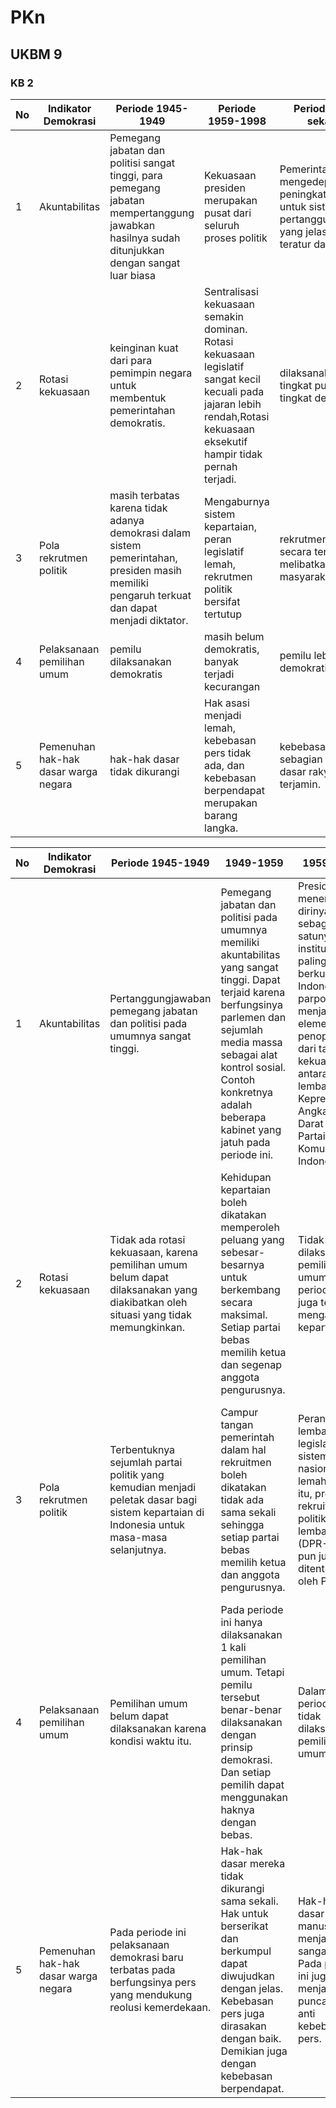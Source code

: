 # PKn
## UKBM 9

### KB 2

No | Indikator Demokrasi | Periode 1945-1949 | Periode 1959-1998 | Periode 1998-sekarang 
--|-------------------| --------------------|-------------------|----------------------
1 | Akuntabilitas | Pemegang jabatan dan politisi sangat tinggi, para pemegang jabatan mempertanggung jawabkan hasilnya sudah ditunjukkan dengan sangat luar biasa| Kekuasaan presiden merupakan pusat dari seluruh proses politik | Pemerintah lebih mengedepankan peningkatan kinerja untuk sistem pertanggungjawaban yang jelas dan teratur dan efektif
2 | Rotasi kekuasaan | keinginan kuat dari para pemimpin negara untuk membentuk pemerintahan demokratis.| Sentralisasi kekuasaan semakin dominan. Rotasi kekuasaan legislatif sangat kecil kecuali pada jajaran lebih rendah,Rotasi kekuasaan eksekutif hampir tidak pernah terjadi. |  dilaksanakan mulai tingkat pusat sampai tingkat desa
3 | Pola rekrutmen politik |masih terbatas karena tidak adanya demokrasi dalam sistem pemerintahan, presiden masih memiliki pengaruh terkuat dan dapat menjadi diktator.  | Mengaburnya sistem kepartaian, peran legislatif lemah, rekrutmen politik bersifat tertutup | rekrutmen politik secara terbuka dan melibatkan seluruh masyarakat. 
4 | Pelaksanaan pemilihan umum | pemilu dilaksanakan demokratis|  masih belum demokratis, banyak terjadi kecurangan| pemilu lebih demokratis
5 | Pemenuhan hak-hak dasar warga negara | hak-hak dasar tidak dikurangi | Hak asasi menjadi lemah, kebebasan pers tidak ada, dan kebebasan berpendapat merupakan barang langka. | kebebasan pers. sebagian besar hak dasar rakyat terjamin.


No | Indikator Demokrasi | Periode 1945-1949 | 1949-1959 | 1959-1965 | 1965-1998 | 1998-sekarang 
--|-------------------| ---------------------|-----------|-----------|-----------|--------------
1 | Akuntabilitas | Pertanggungjawaban pemegang jabatan dan politisi pada umumnya sangat tinggi.|Pemegang jabatan dan politisi pada umumnya memiliki akuntabilitas yang sangat tinggi. Dapat terjaid karena berfungsinya parlemen dan sejumlah media massa sebagai alat kontrol sosial. Contoh konkretnya adalah beberapa kabinet yang jatuh pada periode ini.|Presiden menempatkan dirinya sebagai satu-satunya institusi yang paling berkuasa di Indonesia, parpol juga menjadi elemen penopang dari tarik-ulur kekuatan antara lembaga Kepresidenan, Angkatan Darat dan Partai Komunis Indonesia.| Kekuasaan Presiden menjadi pusat dari seluruh proses politik di Indonesia.|Rakyat dengan bebas bisa memilih langsung wakilnya di lembaga legislatif dan Presiden atau Wakil Presiden-pun dipilih secara langsung.
2 | Rotasi kekuasaan |Tidak ada rotasi kekuasaan, karena pemilihan umum belum dapat dilaksanakan yang diakibatkan oleh situasi yang tidak memungkinkan.|Kehidupan kepartaian boleh dikatakan memperoleh peluang yang sebesar-besarnya untuk berkembang secara maksimal. Setiap partai bebas memilih ketua dan segenap anggota pengurusnya.|Tidak dilaksanakan pemilihan umum. Dalam periode ini juga terjadi mengaburnya kepartaian.|Rotasi kekuasaan eksekutif boleh dikatakan hampir tidak pernah terjadi. Kecuali, pada jajaran yang lebih rendah.|Rotasi kekuasaan dilaksanakan dari mulai pemerintahan pusat sampai pada tingkat desa.
3 | Pola rekrutmen politik |Terbentuknya sejumlah partai politik yang kemudian menjadi peletak dasar bagi sistem kepartaian di Indonesia untuk masa-masa selanjutnya.|Campur tangan pemerintah dalam hal rekruitmen boleh dikatakan tidak ada sama sekali sehingga setiap partai bebas memilih ketua dan anggota pengurusnya. |Peranan lembaga legislatif dan sistem politik nasional lemah. Selain itu, proses rekruitmen politik untuk lembaga ini (DPR-GR)-pun juga ditentukan oleh Presiden.|Rektuitmen politim bersifat tertutup kecuali anggota DPR yang dipilih melalui pemilu. Sistem rekruitmen seperti ini jelas bertentangan dengan semangat demokrasi.|Pengisian jabatan politik dilaksanakan secara terbuka dimana setiap warg negara yang mampu dan memenuhi syarat dapat menduduki jabatan politik tersebut tanpa adanya diskriminasi.
4 | Pelaksanaan pemilihan umum | Pemilihan umum belum dapat dilaksanakan karena kondisi waktu itu.| Pada periode ini hanya dilaksanakan 1 kali pemilihan umum. Tetapi pemilu tersebut benar-benar dilaksanakan dengan prinsip demokrasi. Dan setiap pemilih dapat menggunakan haknya dengan bebas.|Dalam periode ini tidak dilaksanakan pemilihan umum.|Pemilhan umum telah dilangsungkan sebanyak 7 kali. Tetapi kualitasnya masih jauh dari semangat demokrasi, karena terjadi kecurangan.|Pemilihan umum yang dilaksanakan lebih demokratis dari pada era orde baru. Sistem pemilu yang terus berkembang memberikan jalan bagi rakyat untuk menggunakan hak politiknya dalam pemilu.
5 | Pemenuhan hak-hak dasar warga negara | Pada periode ini pelaksanaan demokrasi baru terbatas pada berfungsinya pers yang mendukung reolusi kemerdekaan. | Hak-hak dasar mereka tidak dikurangi sama sekali. Hak untuk berserikat dan berkumpul dapat diwujudkan dengan jelas. Kebebasan pers juga dirasakan dengan baik. Demikian juga dengan kebebasan berpendapat.|Hak-hak dasar manusia menjadi sangat lemah. Pada periode ini juga menjadi masa puncaknya anti kebebasan pers.| Masalah kebebasan pers sering muncul kepermukaan. Beberapa surat kabar juga dicabut surat izinnya. Kebebasan berpendapat menjadi barang yang langka.|Sebagian besar hak dasar rakyat bisa terjamin seperti adanya kebebasan menyatakan pendapat, kebebasan pers dan sebagainya. 






